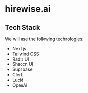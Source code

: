 # hirewise.ai

## Tech Stack

We will use the following technologies:

- Next.js
- Tailwind CSS
- Radix UI
- Shadcn UI
- Supabase
- Clerk
- Lucid
- OpenAI
